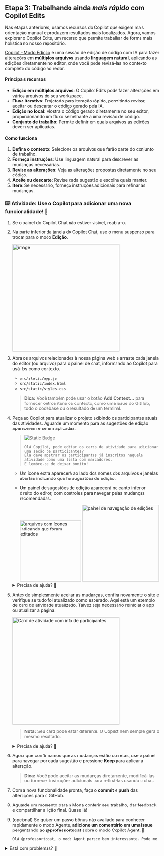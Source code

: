 ## Etapa 3: Trabalhando ainda _mais rápido_ com Copilot Edits

Nas etapas anteriores, usamos recursos do Copilot que exigem mais orientação manual e produzem resultados mais localizados. Agora, vamos explorar o Copilot Edits, um recurso que permite trabalhar de forma mais holística no nosso repositório.

[Copilot - Modo Edição](https://code.visualstudio.com/docs/copilot/copilot-edits) é uma sessão de edição de código com IA para fazer alterações em **múltiplos arquivos** usando **linguagem natural**, aplicando as edições diretamente no editor, onde você pode revisá-las no contexto completo do código ao redor.

#### Principais recursos

- **Edição em múltiplos arquivos**: O Copilot Edits pode fazer alterações em vários arquivos do seu workspace.
- **Fluxo iterativo**: Projetado para iteração rápida, permitindo revisar, aceitar ou descartar o código gerado pela IA.
- **Edição no local**: Mostra o código gerado diretamente no seu editor, proporcionando um fluxo semelhante a uma revisão de código.
- **Conjunto de trabalho**: Permite definir em quais arquivos as edições devem ser aplicadas.

#### Como funciona

1. **Defina o contexto**: Selecione os arquivos que farão parte do conjunto de trabalho.
1. **Forneça instruções**: Use linguagem natural para descrever as mudanças necessárias.
1. **Revise as alterações**: Veja as alterações propostas diretamente no seu código.
1. **Aceite ou descarte**: Revise cada sugestão e escolha quais manter.
1. **Itere**: Se necessário, forneça instruções adicionais para refinar as mudanças.

### :keyboard: Atividade: Use o Copilot para adicionar uma nova funcionalidade! :rocket:

1. Se o painel do Copilot Chat não estiver visível, reabra-o.

1. Na parte inferior da janela do Copilot Chat, use o menu suspenso para trocar para o modo **Edição**.

   <img width="350" alt="image" src="https://github.com/user-attachments/assets/646fc94a-7d60-4821-b9cf-9ec6f4fd03d7" />

1. Abra os arquivos relacionados à nossa página web e arraste cada janela do editor (ou arquivo) para o painel de chat, informando ao Copilot para usá-los como contexto.

   - `src/static/app.js`
   - `src/static/index.html`
   - `src/static/styles.css`

   > **Dica:** Você também pode usar o botão **Add Context...** para fornecer outros itens de contexto, como uma issue do GitHub, todo o codebase ou o resultado de um terminal.

1. Peça ao Copilot para atualizar o projeto exibindo os participantes atuais das atividades. Aguarde um momento para as sugestões de edição aparecerem e serem aplicadas.

   > ![Static Badge](https://img.shields.io/badge/-Prompt-text?style=social&logo=github%20copilot)
   >
   > ```prompt
   > Olá Copilot, pode editar os cards de atividade para adicionar uma seção de participantes?
   > Ela deve mostrar os participantes já inscritos naquela atividade como uma lista com marcadores.
   > E lembre-se de deixar bonito!
   > ```

   - Um ícone extra aparecerá ao lado dos nomes dos arquivos e janelas abertas indicando que há sugestões de edição.
   - Um painel de sugestões de edição aparecerá no canto inferior direito do editor, com controles para navegar pelas mudanças recomendadas.

      <img width="200" alt="arquivos com ícones indicando que foram editados" src="https://github.com/user-attachments/assets/9c7c2e10-cd18-43c5-9947-cffd6dde0473" />

      <img width="250" alt="painel de navegação de edições" src="https://github.com/user-attachments/assets/a84965a5-2f43-4c93-a814-0fdeb3a06494" />

   <details>
   <summary>Precisa de ajuda? 🤷</summary><br/>

   Lembre-se de adicionar os arquivos relevantes ao conjunto de trabalho.

   ![screenshot do conjunto de trabalho](https://github.com/user-attachments/assets/d3eadc8e-583e-4a28-9e82-be128eab843b)

   </details>

1. Antes de simplesmente aceitar as mudanças, confira novamente o site e verifique se tudo foi atualizado como esperado. Aqui está um exemplo de card de atividade atualizado. Talvez seja necessário reiniciar o app ou atualizar a página.

   <img width="350" alt="Card de atividade com info de participantes" src="https://github.com/user-attachments/assets/c4d56187-4791-4c8e-87d7-d5ce7cdc0bee" />

   > **Nota:** Seu card pode estar diferente. O Copilot nem sempre gera o mesmo resultado.

   <details>
   <summary>Precisa de ajuda? 🤷</summary><br/>
   Se o site não carregar, confira:

   - Reinicie o depurador do VS Code para garantir que a versão mais recente do site está sendo servida.
   - Se esqueceu a URL ou fechou a janela, revise o passo 1.
   - Tente atualizar a página forçadamente ou abrir em uma janela anônima para baixar uma cópia nova.

   </details>

1. Agora que confirmamos que as mudanças estão corretas, use o painel para navegar por cada sugestão e pressione **Keep** para aplicar a alteração.

   > **Dica:** Você pode aceitar as mudanças diretamente, modificá-las ou fornecer instruções adicionais para refiná-las usando o chat.

1. Com a nova funcionalidade pronta, faça o **commit** e **push** das alterações para o GitHub.

1. Aguarde um momento para a Mona conferir seu trabalho, dar feedback e compartilhar a lição final. Quase lá!

1. (opcional) Se quiser um passo bônus não avaliado para conhecer rapidamente o modo Agente, **adicione um comentário em uma issue** perguntando ao **@professortocat** sobre o modo Copilot Agent. 🚀

   ```txt
   Olá @professortocat, o modo Agent parece bem interessante. Pode me contar mais sobre ele?
   ```

<details>
<summary>Está com problemas? 🤷</summary><br/>

Se não receber feedback, confira:

- Certifique-se de que fez commit das alterações no diretório `src/static/` para a branch `accelerate-with-copilot` e enviou/sincronizou para o GitHub.
- Se a Mona encontrou algum erro, basta corrigir e enviar novamente. A Mona vai checar seu trabalho quantas vezes for preciso.

</details>
